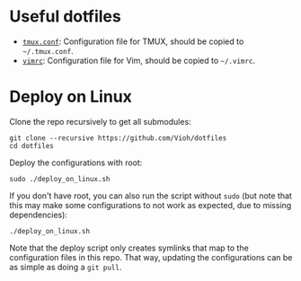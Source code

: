 # Useful dotfiles

* [`tmux.conf`](tmux.conf): Configuration file for TMUX, should be copied to `~/.tmux.conf`.
* [`vimrc`](vimrc): Configuration file for Vim, should be copied to `~/.vimrc`.

# Deploy on Linux

Clone the repo recursively to get all submodules:

    git clone --recursive https://github.com/Vioh/dotfiles
    cd dotfiles

Deploy the configurations with root:

    sudo ./deploy_on_linux.sh

If you don't have root, you can also run the script without `sudo` (but note that this may make some configurations to not work as expected, due to missing dependencies):

    ./deploy_on_linux.sh

Note that the deploy script only creates symlinks that map to the configuration files in this repo. That way, updating the configurations can be as simple as doing a `git pull`.
